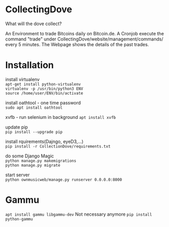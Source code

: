 # CollectingDove
What will the dove collect?

An Environment to trade Bitcoins daily on Bitcoin.de. A Cronjob execute the command "trade" under CollectingDove/website/management/commands/ every 5 minutes. The Webpage shows the details of the past trades.
  
# Installation
install virtualenv  
`apt-get install python-virtualenv`  
`virtualenv -p /usr/bin/python3 ENV`  
`source /home/user/ENV/bin/activate` 

install oathtool - one time password  
`sudo apt install oathtool`

xvfb - run selenium in background
`apt install xvfb`

update pip  
`pip install --upgrade pip`

install rquirements(Dajngo, eyeD3,...)  
`pip install -r CollectionDove/requirements.txt`

do some Django Magic  
`python manage.py makemigrations`  
`python manage.py migrate`

start server  
`python ownmusicweb/manage.py runserver 0.0.0.0:8000`

# Gammu
`apt install gammu libgammu-dev` 
Not necessary anymore
`pip install python-gammu`
